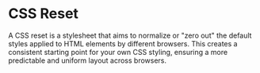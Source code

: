 # CSS Reset
A CSS reset is a stylesheet that aims to normalize or "zero out" the default styles applied to HTML elements by different browsers. This creates a consistent starting point for your own CSS styling, ensuring a more predictable and uniform layout across browsers.